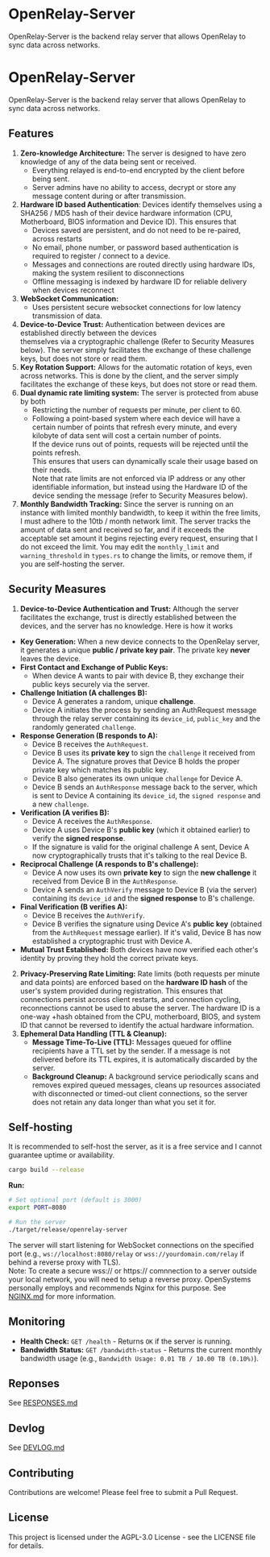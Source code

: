 # OpenRelay-Server
OpenRelay-Server is the backend relay server that allows OpenRelay to sync data across networks.

# OpenRelay-Server
OpenRelay-Server is the backend relay server that allows OpenRelay to sync data across networks.

## Features
1.  **Zero-knowledge Architecture:** The server is designed to have zero knowledge of any of the data being 
    sent or received.
    *   Everything relayed is end-to-end encrypted by the client before being sent.
    *   Server admins have no ability to access, decrypt or store any message content during or after transmission.
2.  **Hardware ID based Authentication**: Devices identify themselves using a SHA256 / MD5 hash of their device hardware information (CPU, Motherboard, BIOS information and Device ID). This ensures that  
    *   Devices saved are persistent, and do not need to be re-paired, across restarts
    *   No email, phone number, or password based authentication is required to register / connect to a device.
    *   Messages and connections are routed directly using hardware IDs, making the system resilient to disconnections
    *   Offline messaging is indexed by hardware ID for reliable delivery when devices reconnect
3.  **WebSocket Communication:**  
    *   Uses persistent secure websocket connections for low latency transmission of data.  
4.  **Device-to-Device Trust:** Authentication between devices are established directly between the devices    
    themselves via a cryptographic challenge (Refer to Security Measures below). The server simply facilitates the exchange of these challenge keys, but does not store or read them.  
5.  **Key Rotation Support:** Allows for the automatic rotation of keys, even across networks. This is done by the client, and the server simply facilitates the exchange of these keys, but does not store or read them.  
6.  **Dual dynamic rate limiting system:** The server is protected from abuse by both  
    *   Restricting the number of requests per minute, per client to 60.
    *   Following a point-based system where each device will have a certain number of points that refresh every minute, and every kilobyte of data sent will cost a certain number of points.  
    If the device runs out of points, requests will be rejected until the points refresh.  
    This ensures that users can dynamically scale their usage based on their needs.  
    Note that rate limits are not enforced via IP address or any other identifiable information, but instead using the Hardware ID of the device sending the message (refer to Security Measures below).
7. **Monthly Bandwidth Tracking:** Since the server is running on an instance with limited monthly bandwidth, to 
    keep it within the free limits, I must adhere to the 10tb / month network limit. The server tracks the amount of data sent and received so far, and if it exceeds the acceptable set amount it begins rejecting every request, ensuring that I do not exceed the limit. You may edit the `monthly_limit` and `warning_threshold` in `types.rs` to change the limits, or remove them, if you are self-hosting the server.

## Security Measures
1.  **Device-to-Device Authentication and Trust:** Although the server facilitates the exchange, trust is directly established between the devices, and the server has no 
    knowledge. Here is how it works
-  **Key Generation:** When a new device connects to the OpenRelay server, it generates a unique **public / private key pair**. The private key **never** leaves the device.
-  **First Contact and Exchange of Public Keys:**
    *   When device A wants to pair with device B, they exchange their public keys securely via the server.
-  **Challenge Initiation (A challenges B):**
    *   Device A generates a random, unique **challenge**.
    *   Device A initiates the process by sending an AuthRequest message through the relay server containing its `device_id`, `public_key` and the randomly generated `challenge`.
-  **Response Generation (B responds to A):**
    *   Device B receives the `AuthRequest`.
    *   Device B uses its **private key** to sign the `challenge` it received from Device A. The signature proves that Device B holds the proper private key which matches its public key.
    *   Device B also generates its own unique `challenge` for Device A.
    *   Device B sends an `AuthResponse` message back to the server, which is sent to Device A containing its `device_id`, the `signed response` and a new `challenge`.
-  **Verification (A verifies B):**
    *   Device A receives the `AuthResponse`.
    *   Device A uses Device B's **public key** (which it obtained earlier) to verify the **signed response**.
    *   If the signature is valid for the original challenge A sent, Device A now cryptographically trusts that it's talking to the real Device B.
-  **Reciprocal Challenge (A responds to B's challenge):**
    *   Device A now uses its own **private key** to sign the **new challenge** it received from Device B in the `AuthResponse`.
    *   Device A sends an `AuthVerify` message to Device B (via the server) containing its `device_id` and the **signed response** to B's challenge.
-  **Final Verification (B verifies A):**
    *   Device B receives the `AuthVerify`.
    *   Device B verifies the signature using Device A's **public key** (obtained from the `AuthRequest` message earlier). If it's valid, Device B has now established a cryptographic trust with Device A.
-  **Mutual Trust Established:** Both devices have now verified each other's identity by proving they hold the correct private keys.
2.  **Privacy-Preserving Rate Limiting:** Rate limits (both requests per minute and data points) are enforced based on the **hardware ID hash** of the user's system provided during registration. This ensures that connections persist across client restarts, and connection cycling, reconnections cannot be used to abuse the server. The hardware ID is a one-way +hash obtained from the CPU, motherboard, BIOS, and system ID that cannot be reversed to identify the actual hardware information.
3.  **Ephemeral Data Handling (TTL & Cleanup):**
    *   **Message Time-To-Live (TTL):** Messages queued for offline recipients have a TTL set by the sender. If a message is not delivered before its TTL expires, it is automatically discarded by the server.
    *   **Background Cleanup:** A background service periodically scans and removes expired queued messages, cleans up resources associated with disconnected or timed-out client connections, so the server does not retain any data longer than what you set it for.

## Self-hosting
It is recommended to self-host the server, as it is a free service and I cannot guarantee uptime or availability.

```bash
cargo build --release
```

**Run:**

```bash
# Set optional port (default is 3000)
export PORT=8080

# Run the server
./target/release/openrelay-server
```

The server will start listening for WebSocket connections on the specified port (e.g., `ws://localhost:8080/relay` or `wss://yourdomain.com/relay` if behind a reverse proxy with TLS).  
Note: To create a secure wss:// or https:// comnnection to a server outside your local network, you will need to setup a reverse proxy. OpenSystems personally employs and recommends Nginx for this purpose. See [NGINX.md](/NGINX.md) for more information.

## Monitoring

*   **Health Check:** `GET /health` - Returns `OK` if the server is running.
*   **Bandwidth Status:** `GET /bandwidth-status` - Returns the current monthly bandwidth usage (e.g., `Bandwidth Usage: 0.01 TB / 10.00 TB (0.10%)`).

## Reponses
See [RESPONSES.md](/RESPONSES.md)

## Devlog
See [DEVLOG.md](/DEVLOG.md)

## Contributing

Contributions are welcome! Please feel free to submit a Pull Request.

## License

This project is licensed under the AGPL-3.0 License - see the LICENSE file for details.
